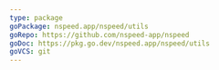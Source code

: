 ```yaml
---
type: package
goPackage: nspeed.app/nspeed/utils
goRepo: https://github.com/nspeed-app/nspeed
goDoc: https://pkg.go.dev/nspeed.app/nspeed/utils
goVCS: git
---
```

